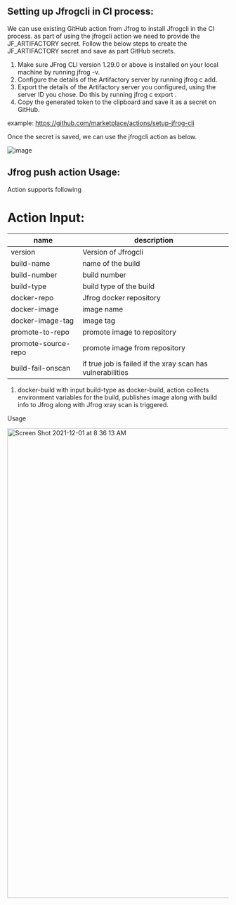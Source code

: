 ## Setting up Jfrogcli in CI process:
We can use existing GitHub action from Jfrog to install Jfrogcli in the CI process.
as part of using the jfrogcli action we need to provide the JF_ARTIFACTORY secret. 
Follow the below steps to create the JF_ARTIFACTORY secret and save as part GitHub secrets.
  1.	Make sure JFrog CLI version 1.29.0 or above is installed on your local machine by running jfrog -v.
  2.	Configure the details of the Artifactory server by running jfrog c add.
  3.	Export the details of the Artifactory server you configured, using the server ID you chose. Do this by running jfrog c export <SERVER ID>.
  4.	Copy the generated token to the clipboard and save it as a secret on GitHub.
  
  example: https://github.com/marketplace/actions/setup-jfrog-cli

Once the secret is saved, we can use the jfrogcli action as below.
  
  ![image](https://user-images.githubusercontent.com/31221465/140869758-5c21b69b-0ed9-4cfd-8979-1254c503604f.png)


## Jfrog push action Usage:
Action supports following 
# Action Input:
|name|description|
|--------|----------|
|version|Version of Jfrogcli|
|build-name|name of the build|
|build-number|build number|
|build-type|build type of the build|
|docker-repo|Jfrog docker repository|
|docker-image|image name|
|docker-image-tag|image tag|
|promote-to-repo|promote image to repository|
|promote-source-repo|promote image from repository|
|build-fail-onscan|if true job is failed if the xray scan has vulnerabilities|


1.	docker-build
with input build-type as docker-build, action collects environment variables for the build, publishes image along with build info to Jfrog along with Jfrog xray scan is triggered.

Usage

  <img width="1069" alt="Screen Shot 2021-12-01 at 8 36 13 AM" src="https://user-images.githubusercontent.com/31221465/144164741-62694f78-b4dd-403e-9ca2-d06afbd5a031.png">
